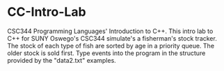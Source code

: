 # CC-Intro-Lab
CSC344 Programming Languages' Introduction to C++.
This intro lab to C++ for SUNY Oswego's CSC344 simulate's a fisherman's stock tracker.
The stock of each type of fish are sorted by age in a priority queue. The older stock is sold first.
Type events into the program in the structure provided by the "data2.txt" examples.
